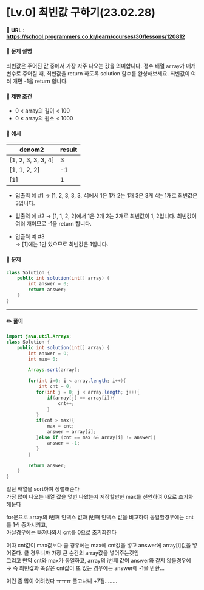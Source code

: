# [Lv.0] 최빈값 구하기(23.02.28)

#### 📌 URL : https://school.programmers.co.kr/learn/courses/30/lessons/120812

#### 📌 문제 설명

최빈값은 주어진 값 중에서 가장 자주 나오는 값을 의미합니다. 정수 배열 `array`가 매개변수로 주어질 때, 최빈값을 return 하도록 solution 함수를 완성해보세요. 최빈값이 여러 개면 -1을 return 합니다.

#### 📌 제한 조건

- 0 < array의 길이 < 100
- 0 ≤ array의 원소 < 1000

#### 📌 예시

| denom2             | result |
| ------------------ | ------ |
| [1, 2, 3, 3, 3, 4] | 3      |
| [1, 1, 2, 2]       | -1     |
| [1]                | 1      |

- 입출력 예 #1
  → [1, 2, 3, 3, 3, 4]에서 1은 1개 2는 1개 3은 3개 4는 1개로 최빈값은 3입니다.

- 입출력 예 #2
  → [1, 1, 2, 2]에서 1은 2개 2는 2개로 최빈값이 1, 2입니다. 최빈값이 여러 개이므로 -1을 return 합니다.

- 입출력 예 #3  
  → [1]에는 1만 있으므로 최빈값은 1입니다.

#### 📌 문제

```java
class Solution {
    public int solution(int[] array) {
        int answer = 0;
        return answer;
    }
}
```

---

#### ✏️ 풀이

```java
import java.util.Arrays;
class Solution {
    public int solution(int[] array) {
        int answer = 0;
        int max= 0;

        Arrays.sort(array);

        for(int i=0; i < array.length; i++){
            int cnt = 0;
           for(int j = 0; j < array.length; j++){
               if(array[j] == array[i]){
                   cnt++;
               }
           }
           if(cnt > max){
               max = cnt;
               answer = array[i];
           }else if (cnt == max && array[i] != answer){
               answer = -1;
           }
        }

        return answer;
    }
}
```

일단 배열을 sort하여 정렬해준다  
가장 많이 나오는 배열 값을 몇번 나왔는지 저장할만한 max를 선언하여 0으로 초기화 해둔다

for문으로 array의 i번째 인덱스 값과 j번째 인덱스 값을 비교하여 동일할경우에는 cnt를 1씩 증가시키고,  
아닐경우에는 빠져나와서 cnt를 0으로 초기화한다

이따 cnt값이 max값보다 클 경우에는 max에 cnt값을 넣고 answer에 array[i]값을 넣어준다. 클 경우니까 가장 큰 순간의 array값을 넣어주는것임  
그리고 만약 cnt와 max가 동일하고, array의 i번째 값이 answer와 같지 않을경우에 → 즉 최빈값과 똑같은 cnt값이 또 있는 경우에는 answer에 -1을 반환...

이건 좀 많이 어려웠다 ㅠㅠㅠ 풀고나니 +7점........
